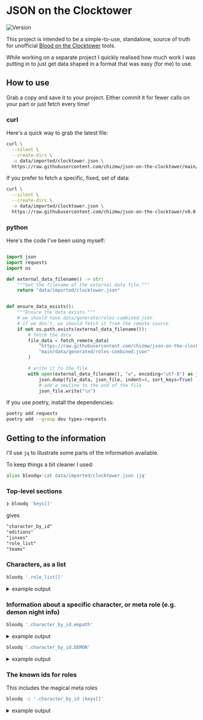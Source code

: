 # JSON on the Clocktower

![Version](https://img.shields.io/badge/latest-v0.0.21-blue)

<!-- life's too short to worry about markdownlint in this file -->
<!-- markdownlint-disable MD013 -->
<!-- markdownlint-disable MD033 -->

This project is intended to be a simple-to-use, standalone, source of truth for
unofficial [Blood on the Clocktower][site-botc] tools.

While working on a separate project I quickly realised how much work I was
putting in to just get data shaped in a format that was easy (for me) to use.

## How to use

Grab a copy and save it to your project. Either commit it for fewer calls on
your part or just fetch every time!

### curl

Here's a quick way to grab the latest file:

```sh
curl \
  --silent \
  --create-dirs \
  -o data/imported/clocktower.json \
  https://raw.githubusercontent.com/chizmw/json-on-the-clocktower/main/data/generated/roles-combined.json
```

If you prefer to fetch a specific, fixed, set of data:

```sh
curl \
  --silent \
  --create-dirs \
  -o data/imported/clocktower.json \
  https://raw.githubusercontent.com/chizmw/json-on-the-clocktower/v0.0.21/data/generated/roles-combined.json
```

### python

Here's the code I've been using myself:

```python

import json
import requests
import os

def external_data_filename() -> str:
    """Get the filename of the external data file."""
    return "data/imported/clocktower.json"


def ensure_data_exists():
    """Ensure the data exists."""
    # we should have data/generate/roles-combined.json
    # if we don't, we should fetch it from the remote source
    if not os.path.exists(external_data_filename()):
        # fetch the data
        file_data = fetch_remote_data(
            "https://raw.githubusercontent.com/chizmw/json-on-the-clocktower/"
            "main/data/generated/roles-combined.json"
        )

        # write it to the file
        with open(external_data_filename(), "w", encoding="utf-8") as json_file:
            json.dump(file_data, json_file, indent=4, sort_keys=True)
            # add a newline to the end of the file
            json_file.write("\n")
```

If you use poetry, install the dependencies:

```sh
poetry add requests
poetry add --group dev types-requests
```

## Getting to the information

I'll use `jq` to illustrate some parts of the information available.

To keep things a bit cleaner I used:

```sh
alias bloodq='cat data/imported/clocktower.json |jq'
```

### Top-level sections

```sh
❯ bloodq 'keys[]'
```

gives

```txt
"character_by_id"
"editions"
"jinxes"
"role_list"
"teams"
```

### Characters, as a list

```sh
bloodq '.role_list[]'
```

<details><summary>example output</summary>

Truncated after a couple of entries, because you get the idea:

```sh
# first three items for this sample output
bloodq '.role_list[:3]'
```

```json
[
  {
    "ability": "You start knowing that 1 of 2 players is a particular Townsfolk.",
    "edition": "tb",
    "firstNight": 33,
    "firstNightReminder": "Show the character token of a Townsfolk in play. Point to two players, one of which is that character.",
    "id": "washerwoman",
    "name": "Washerwoman",
    "otherNight": 0,
    "otherNightReminder": "",
    "reminders": ["Townsfolk", "Wrong"],
    "setup": false,
    "team": "townsfolk"
  },
  {
    "ability": "You start knowing that 1 of 2 players is a particular Outsider. (Or that zero are in play.)",
    "edition": "tb",
    "firstNight": 34,
    "firstNightReminder": "Show the character token of an Outsider in play. Point to two players, one of which is that character.",
    "id": "librarian",
    "name": "Librarian",
    "otherNight": 0,
    "otherNightReminder": "",
    "reminders": ["Outsider", "Wrong"],
    "setup": false,
    "team": "townsfolk"
  },
  {
    "ability": "You start knowing that 1 of 2 players is a particular Minion.",
    "edition": "tb",
    "firstNight": 35,
    "firstNightReminder": "Show the character token of a Minion in play. Point to two players, one of which is that character.",
    "id": "investigator",
    "name": "Investigator",
    "otherNight": 0,
    "otherNightReminder": "",
    "reminders": ["Minion", "Wrong"],
    "setup": false,
    "team": "townsfolk"
  }
]
```

</details>

### Information about a specific character, or meta role (e.g. demon night info)

```sh
bloodq '.character_by_id.empath'
```

<details><summary>example output</summary>

```json
{
  "ability": "Each night, you learn how many of your 2 alive neighbours are evil.",
  "edition": "tb",
  "firstNight": 36,
  "firstNightReminder": "Show the finger signal (0, 1, 2) for the number of evil alive neighbours of the Empath.",
  "id": "empath",
  "jinxes": [],
  "name": "Empath",
  "otherNight": 53,
  "otherNightReminder": "Show the finger signal (0, 1, 2) for the number of evil neighbours.",
  "reminders": [],
  "setup": false,
  "team": "townsfolk"
}
```

</details>

```sh
bloodq '.character_by_id.DEMON'
```

<details><summary>example output</summary>

```json
{
  "ability": "",
  "edition": "_meta",
  "firstNight": 8,
  "firstNightReminder": "If 7 or more players: wake up the Demon. Show the 'These are your minions' card. Point to each Minion. Show the 'These characters are not in play' card. Show 3 character tokens of Good characters that are not in play",
  "id": "DEMON",
  "jinxes": [],
  "name": "Demon Night Info",
  "otherNight": null,
  "otherNightReminder": "",
  "reminders": [],
  "setup": false,
  "team": "_meta"
}
```

</details>

### The known ids for roles

This includes the magical meta roles

```sh
bloodq -c '.character_by_id |keys[]'
```

<details><summary>example output</summary>
Limited to the first few items

```sh
bloodq -c '.character_by_id |keys[:7]'
```

```json
["DAWN", "DEMON", "DUSK", "MINION", "acrobat", "alchemist", "alhadikhia"]
```

[site-botc]: https://bloodontheclocktower.com
